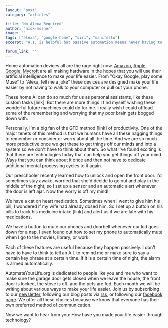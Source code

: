 ```yaml
---
layout: "post"
category: "articles"

title: "No Alexa Required"
author: "nick-mosher"
image: ""
tags: ["alexa", "google-home", "siri", "manifesto"]
excerpt: "A.I. is helpful but passive automation means never having to worry again"

forum_link: ""
---
```


Home automation devices all are the rage right now. [Amazon](https://www.amazon.com/Amazon-Echo-Bluetooth-Speaker-with-WiFi-Alexa/dp/B00X4WHP5E), [Apple](https://www.apple.com/homepod/), [Google](https://madeby.google.com/home/), [Mycroft](https://mycroft.ai/) are all making hardware in the hopes that you will use their artificial intelligence to make your life easier. From "Okay Google, play some Muse" to "Alexa, tell me a joke" these devices are designed make your life easier by not having to walk to your computer or pull out your phone.

These home AI can do so much for us as personal assistants, like these custom tasks [link]. But there are more things I find myself wishing these wonderful future machines could do for me. I really wish I could offload some of the remembering and worrying that my poor brain gets bogged down with.

Personally, I'm a big fan of the GTD method [link] of productivity. One of the major tenets of this method is that we humans have all these nagging things to remember or consider or worry about all the time. And we are so much more productive once we get these to get things off our minds and into a system so we don't have to think about them. So what I've found exciting is that there are technologies today that can help you get things off your mind. Ways that you can think about it once and then not have to dedicate additional mental processing cycles to it again.

Our preschooler recently learned how to unlock and open the front door. I'd sometimes stay awake, worried that she'd decide to go out and play in the middle of the night, so I set up a sensor and an automatic alert whenever the door is left ajar. Now the worry is off my mind!

We have a cat on heart medication. Sometimes when I went to give him his pill, I wondered if my wife had already dosed him. So I set up a button on his pills to track his medicine intake [link] and alert us if we are late with his medications.

We have a button to mute our phones and doorbell whenever our kid goes down for a nap. I even found out how to set my phone to automatically mute when I go to the movies, library, or work.

Each of these features are useful because they happen passively. I don't have to have to think to tell an A.I. to remind me or make sure to say a certain key phrase at a certain time. If it is a certain time of night, the alarm is armed automatically.

AutomateYourLife.org is dedicated to people like you and me who want to make sure the garage door gets closed when we leave the house, the front door is locked, the stove is off, and the pets are fed. Each month we will be writing about various ways to make your life easier. Join us by subscribing to our [newsletter](https://goo.gl/forms/2hYraNmjkxmfDBS33), following our blog posts via [rss](http://automateyourlife.org/feed.xml), or following our [facebook page](https://www.facebook.com/automatingyourlife/). We offer all these choices because we know that everyone has their own preferred method of communication.

Now we want to hear from you: How have you made your life easier through technology?
